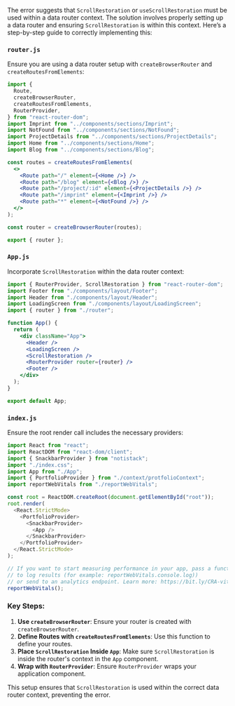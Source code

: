 The error suggests that `ScrollRestoration` or `useScrollRestoration` must be used within a data router context. The solution involves properly setting up a data router and ensuring `ScrollRestoration` is within this context. Here’s a step-by-step guide to correctly implementing this:

### `router.js`
Ensure you are using a data router setup with `createBrowserRouter` and `createRoutesFromElements`:

```jsx
import {
  Route,
  createBrowserRouter,
  createRoutesFromElements,
  RouterProvider,
} from "react-router-dom";
import Imprint from "../components/sections/Imprint";
import NotFound from "../components/sections/NotFound";
import ProjectDetails from "../components/sections/ProjectDetails";
import Home from "../components/sections/Home";
import Blog from "../components/sections/Blog";

const routes = createRoutesFromElements(
  <>
    <Route path="/" element={<Home />} />
    <Route path="/blog" element={<Blog />} />
    <Route path="/project/:id" element={<ProjectDetails />} />
    <Route path="/imprint" element={<Imprint />} />
    <Route path="*" element={<NotFound />} />
  </>
);

const router = createBrowserRouter(routes);

export { router };
```

### `App.js`
Incorporate `ScrollRestoration` within the data router context:

```jsx
import { RouterProvider, ScrollRestoration } from "react-router-dom";
import Footer from "./components/layout/Footer";
import Header from "./components/layout/Header";
import LoadingScreen from "./components/layout/LoadingScreen";
import { router } from "./router";

function App() {
  return (
    <div className="App">
      <Header />
      <LoadingScreen />
      <ScrollRestoration />
      <RouterProvider router={router} />
      <Footer />
    </div>
  );
}

export default App;
```

### `index.js`
Ensure the root render call includes the necessary providers:

```javascript
import React from "react";
import ReactDOM from "react-dom/client";
import { SnackbarProvider } from "notistack";
import "./index.css";
import App from "./App";
import { PortfolioProvider } from "./context/protfolioContext";
import reportWebVitals from "./reportWebVitals";

const root = ReactDOM.createRoot(document.getElementById("root"));
root.render(
  <React.StrictMode>
    <PortfolioProvider>
      <SnackbarProvider>
        <App />
      </SnackbarProvider>
    </PortfolioProvider>
  </React.StrictMode>
);

// If you want to start measuring performance in your app, pass a function
// to log results (for example: reportWebVitals.console.log))
// or send to an analytics endpoint. Learn more: https://bit.ly/CRA-vitals
reportWebVitals();
```

### Key Steps:
1. **Use `createBrowserRouter`**: Ensure your router is created with `createBrowserRouter`.
2. **Define Routes with `createRoutesFromElements`**: Use this function to define your routes.
3. **Place `ScrollRestoration` Inside `App`**: Make sure `ScrollRestoration` is inside the router's context in the `App` component.
4. **Wrap with `RouterProvider`**: Ensure `RouterProvider` wraps your application component.

This setup ensures that `ScrollRestoration` is used within the correct data router context, preventing the error.